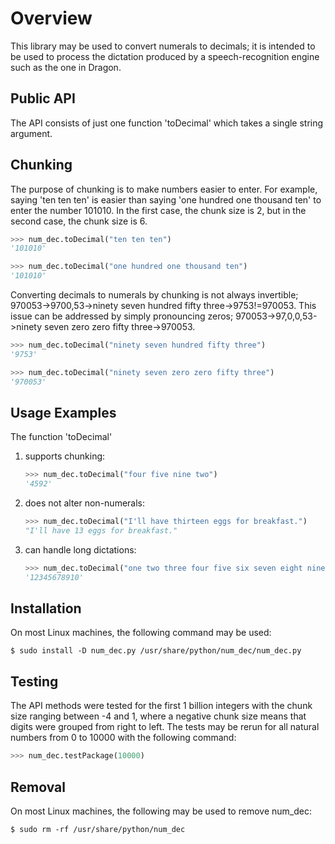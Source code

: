 Overview
========

This library may be used to convert numerals to decimals; it is
intended to be used to process the dictation produced by a
speech-recognition engine such as the one in Dragon.

Public API
----------

The API consists of just one function 'toDecimal' which takes a single
string argument.

Chunking
--------

The purpose of chunking is to make numbers easier to enter.  For
example, saying 'ten ten ten' is easier than saying 'one hundred one
thousand ten' to enter the number 101010.  In the first case, the
chunk size is 2, but in the second case, the chunk size is 6.

```python
>>> num_dec.toDecimal("ten ten ten")
'101010'

>>> num_dec.toDecimal("one hundred one thousand ten")
'101010'
```

Converting decimals to numerals by chunking is not always invertible;
970053->9700,53->ninety seven hundred fifty three->9753!=970053.  This
issue can be addressed by simply pronouncing zeros;
970053->97,0,0,53->ninety seven zero zero fifty three->970053.

```python
>>> num_dec.toDecimal("ninety seven hundred fifty three")
'9753'

>>> num_dec.toDecimal("ninety seven zero zero fifty three")
'970053'
```

Usage Examples
--------------

The function 'toDecimal'

 1) supports chunking:

    ```python
    >>> num_dec.toDecimal("four five nine two")
    '4592'
    ```

 2) does not alter non-numerals:

    ```python
    >>> num_dec.toDecimal("I'll have thirteen eggs for breakfast.")
    "I'll have 13 eggs for breakfast."
    ```

 3) can handle long dictations:

    ```python
    >>> num_dec.toDecimal("one two three four five six seven eight nine ten")
    '12345678910'
    ```

Installation
------------

On most Linux machines, the following command may be used:

```
$ sudo install -D num_dec.py /usr/share/python/num_dec/num_dec.py
```

Testing
-------

The API methods were tested for the first 1 billion integers with the
chunk size ranging between -4 and 1, where a negative chunk size means
that digits were grouped from right to left.  The tests may be rerun
for all natural numbers from 0 to 10000 with the following command:

```python
>>> num_dec.testPackage(10000)
```

Removal
-------

On most Linux machines, the following may be used to remove num_dec:

```
$ sudo rm -rf /usr/share/python/num_dec
```
